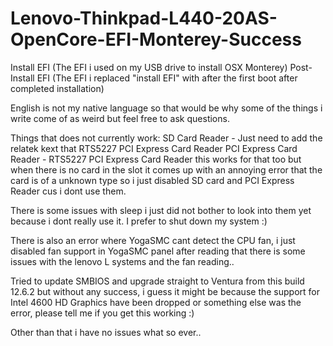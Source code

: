 # Lenovo-Thinkpad-L440-20AS-OpenCore-EFI-Monterey-Success

Install EFI (The EFI i used on my USB drive to install OSX Monterey)
Post-Install EFI (The EFI i replaced "install EFI" with after the first boot after completed installation)

English is not my native language so that would be why some of the things i write come of as weird but feel free to ask questions.

Things that does not currently work:
SD Card Reader - Just need to add the relatek kext that RTS5227 PCI Express Card Reader	
PCI Express Card Reader - RTS5227 PCI Express Card Reader	this works for that too but when there is no card in the slot it comes up with an annoying error that the card is of a unknown type so i just disabled SD card and PCI Express Reader cus i dont use them.

There is some issues with sleep i just did not bother to look into them yet because i dont really use it. I prefer to shut down my system :) 

There is also an error where YogaSMC cant detect the CPU fan, i just disabled fan support in YogaSMC panel after reading that there is some issues with the lenovo L systems and the fan reading..

Tried to update SMBIOS and upgrade straight to Ventura from this build 12.6.2 but without any success, i guess it might be because the support for Intel 4600 HD Graphics have been dropped or something else was the error, please tell me if you get this working :)

Other than that i have no issues what so ever..
